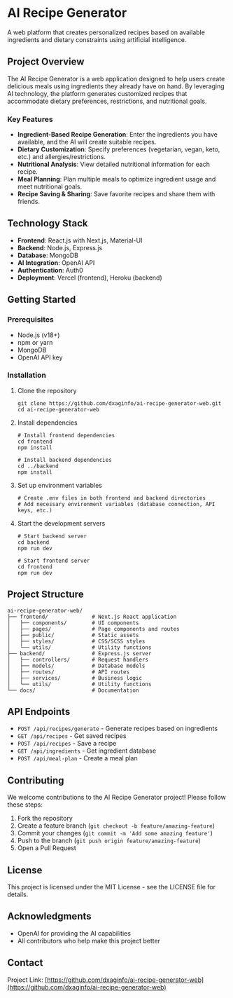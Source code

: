 # AI Recipe Generator

A web platform that creates personalized recipes based on available ingredients and dietary constraints using artificial intelligence.

## Project Overview

The AI Recipe Generator is a web application designed to help users create delicious meals using ingredients they already have on hand. By leveraging AI technology, the platform generates customized recipes that accommodate dietary preferences, restrictions, and nutritional goals.

### Key Features

- **Ingredient-Based Recipe Generation**: Enter the ingredients you have available, and the AI will create suitable recipes.
- **Dietary Customization**: Specify preferences (vegetarian, vegan, keto, etc.) and allergies/restrictions.
- **Nutritional Analysis**: View detailed nutritional information for each recipe.
- **Meal Planning**: Plan multiple meals to optimize ingredient usage and meet nutritional goals.
- **Recipe Saving & Sharing**: Save favorite recipes and share them with friends.

## Technology Stack

- **Frontend**: React.js with Next.js, Material-UI
- **Backend**: Node.js, Express.js
- **Database**: MongoDB
- **AI Integration**: OpenAI API
- **Authentication**: Auth0
- **Deployment**: Vercel (frontend), Heroku (backend)

## Getting Started

### Prerequisites
- Node.js (v18+)
- npm or yarn
- MongoDB
- OpenAI API key

### Installation

1. Clone the repository
   ```
   git clone https://github.com/dxaginfo/ai-recipe-generator-web.git
   cd ai-recipe-generator-web
   ```

2. Install dependencies
   ```
   # Install frontend dependencies
   cd frontend
   npm install

   # Install backend dependencies
   cd ../backend
   npm install
   ```

3. Set up environment variables
   ```
   # Create .env files in both frontend and backend directories
   # Add necessary environment variables (database connection, API keys, etc.)
   ```

4. Start the development servers
   ```
   # Start backend server
   cd backend
   npm run dev

   # Start frontend server
   cd frontend
   npm run dev
   ```

## Project Structure

```
ai-recipe-generator-web/
├── frontend/              # Next.js React application
│   ├── components/        # UI components
│   ├── pages/             # Page components and routes
│   ├── public/            # Static assets
│   ├── styles/            # CSS/SCSS styles
│   └── utils/             # Utility functions
├── backend/               # Express.js server
│   ├── controllers/       # Request handlers
│   ├── models/            # Database models
│   ├── routes/            # API routes
│   ├── services/          # Business logic
│   └── utils/             # Utility functions
└── docs/                  # Documentation
```

## API Endpoints

- `POST /api/recipes/generate` - Generate recipes based on ingredients
- `GET /api/recipes` - Get saved recipes
- `POST /api/recipes` - Save a recipe
- `GET /api/ingredients` - Get ingredient database
- `POST /api/meal-plan` - Create a meal plan

## Contributing

We welcome contributions to the AI Recipe Generator project! Please follow these steps:

1. Fork the repository
2. Create a feature branch (`git checkout -b feature/amazing-feature`)
3. Commit your changes (`git commit -m 'Add some amazing feature'`)
4. Push to the branch (`git push origin feature/amazing-feature`)
5. Open a Pull Request

## License

This project is licensed under the MIT License - see the LICENSE file for details.

## Acknowledgments

- OpenAI for providing the AI capabilities
- All contributors who help make this project better

## Contact

Project Link: [https://github.com/dxaginfo/ai-recipe-generator-web](https://github.com/dxaginfo/ai-recipe-generator-web)